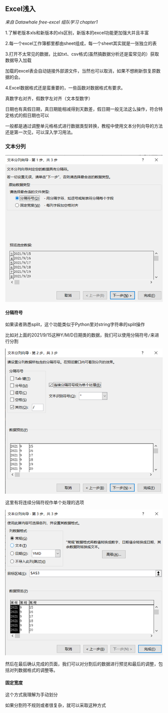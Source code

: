 ## Excel浅入

_来自 Datawhale free-excel 组队学习 chapter1_

1.了解老版本xls和新版本的xls区别，新版本的excel功能更加强大并且丰富

2.每一个excel工作簿都里都由sheet组成，每一个sheet其实就是一张独立的表

3.打开不太常见的数据，比如txt、csv格式(虽然搞数据分析还是蛮常见的）获取数据导入加载

加载的excel表会自动链接外部源文件，当然也可以取消，如果不想刷新恢复原数据的会。

4.Excel数据格式还是蛮重要的，一些函数对数据格式有要求。

真数字右对齐，假数字左对齐（文本型数字）

日期也有真假日期，真日期能相减得到天数差，假日期一般无法这么操作，符合特定格式的假日期也可以

一般都是通过调整单元格格式进行数据类型转换，教程中使用文本分列向导的方法还是第一次见，可以深入学习用法。

### 文本分列

![1](screenshots/1.1.png)

#### 分隔符号

如果读者熟悉split，这个功能类似于Python里对string字符串的split操作

比如对上面的2021/9/15这种Y/M/D日期类的数据，我们可以使用分隔符号`/`来进行分割

![2](screenshots/1.2.png)

这里有将连续分隔符视作单个处理的选项

![3](screenshots/1.3.png)

然后在最后确认完成的页面，我们可以对分割后的数据进行预览和最后的调整，包括对列数据格式的调整等。

#### 固定宽度

这个方式我理解为手动划分

如果分割符不规则或者很复杂，就可以采取这种方式
